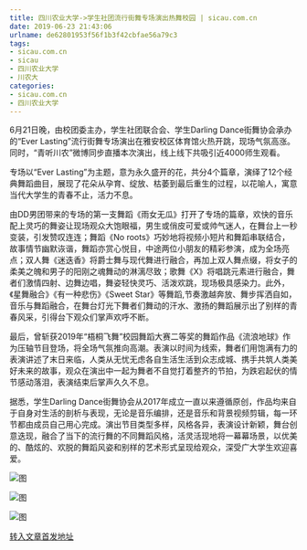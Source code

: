 ```yaml
---
title: 四川农业大学->学生社团流行街舞专场演出热舞校园 | sicau.com.cn
date: 2019-06-23 21:43:06
urlname: de62801953f56f1b3f42cbfae56a79c3
tags: 
- sicau.com.cn
- sicau
- 四川农业大学
- 川农大
categories:
- sicau.com.cn
- 四川农业大学
---
```



6月21日晚，由校团委主办，学生社团联合会、学生Darling Dance街舞协会承办的“Ever Lasting”流行街舞专场演出在雅安校区体育馆火热开跳，现场气氛高涨。同时，“青听川农”微博同步直播本次演出，线上线下共吸引近4000师生观看。

专场以“Ever Lasting”为主题，意为永久盛开的花，共分4个篇章，演绎了12个经典舞蹈曲目，展现了花朵从孕育、绽放、枯萎到最后重生的过程，以花喻人，寓意当代大学生的青春不止，活力不息。

由DD男团带来的专场的第一支舞蹈《雨女无瓜》打开了专场的篇章，欢快的音乐配上灵巧的舞姿让现场观众大饱眼福，男生或俏皮可爱或帅气迷人，在舞台上一秒变装，引发赞叹连连；舞蹈《No roots》巧妙地将视频小短片和舞蹈串联结合，故事情节幽默诙谐，舞蹈亦赏心悦目，中途两位小朋友的精彩参演，成为全场亮点；双人舞《迷迭香》将爵士舞与现代舞进行融合，再加上双人舞点缀，将女子的柔美之魄和男子的阳刚之魂舞动的淋漓尽致；歌舞《X》将唱跳元素进行融合，舞者们激情四射、边舞边唱，舞姿轻快灵巧、活泼欢跳，现场极具感染力。此外，《星舞融合》《有一种悲伤》《Sweet Star》等舞蹈,节奏激越奔放、舞步挥洒自如，音乐与舞蹈融合，在舞台灯光下舞者们舞动的汗水、激扬的舞蹈展示出了别样的青春风采，引得台下观众们掌声欢呼不断。

最后，曾斩获2019年“梧桐飞舞”校园舞蹈大赛二等奖的舞蹈作品《流浪地球》作为压轴节目登场，将全场气氛推向高潮。表演以时间为线索，舞者们用饱满有力的表演讲述了末日来临，人类从无忧无虑各自生活生活到众志成城、携手共筑人类美好未来的故事，观众在演出中一起为舞者不自觉打着整齐的节拍，为跌宕起伏的情节感动落泪，表演结束后掌声久久不息。

据悉，学生Darling Dance街舞协会从2017年成立一直以来遵循原创，作品均来自于自身对生活的剖析与表现，无论是音乐编排，还是音乐和背景视频剪辑，每一环节都由成员自己用心完成。演出节目类型多样，风格各异，表演设计新颖，舞台创意迭现，融合了当下的流行舞的不同舞蹈风格，活灵活现地将一幕幕场景，以优美的、酷炫的、欢脱的舞蹈风姿和别样的艺术形式呈现给观众，深受广大学生欢迎喜爱。



![图](https://news.sicau.edu.cn/__local/8/33/6E/FE0EE67116984A62333E9710FCA_B735517B_C4B6.jpg)

![图](https://news.sicau.edu.cn/__local/E/26/F9/5363305676E9E7FD42559BCC382_CB5B43DB_BB26.jpg)

![图](https://news.sicau.edu.cn/__local/8/20/0D/0CC6BFD8BACBFF4D7906D38B6FC_38FD75B0_B144.jpg)

[转入文章首发地址](https://news.sicau.edu.cn/info/1078/52242.htm)